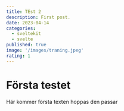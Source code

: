 ```yaml
---
title: TEst 2
description: First post.
date: 2023-04-14
categories:
  - sveltekit
  - svelte
published: true
image: '/images/traning.jpeg'
rating: 1
---
```


# Första testet

Här kommer första texten hoppas den passar
